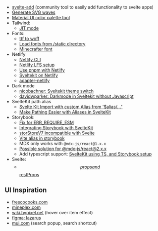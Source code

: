 - [svelte-add](https://www.npmjs.com/package/svelte-add) (community tool to easily add functionality to svelte apps)
- [Generate SVG waves](https://getwaves.io/)
- [Material UI color palette tool](https://material.io/resources/color/)
- Tailwind:
  - [JIT mode](https://v2.tailwindcss.com/docs/just-in-time-mode)
- Fonts:
  - [ttf to woff](https://cloudconvert.com/ttf-to-woff)
  - [Load fonts from /static directory](https://stackoverflow.com/a/70400854/10196606)
  - [Minecrafter font](https://www.dafont.com/de/minecrafter.font)
- Netlify
  - [Netlify CLI](https://docs.netlify.com/cli/get-started/)
  - [Netlify LFS setup](https://docs.netlify.com/large-media/setup/)
  - [Use pnpm with Netlify](https://www.seancdavis.com/posts/use-pnpm-with-netlify/)
  - [Sveltekit on Netlify](https://docs.netlify.com/integrations/frameworks/sveltekit/)
  - [adapter-netlify](https://github.com/sveltejs/kit/tree/master/packages/adapter-netlify)
- Dark mode
  - [nicobachner: Sveltekit theme switch](https://nicobachner.com/sveltekit-theme-switch)
  - [davidwparker: Darkmode in Sveltekit without Javascript](https://www.davidwparker.com/posts/dark-mode-in-sveltekit-with-and-without-javascript)
- SvelteKit path alias
  - [Svelte Kit Import with custom Alias from '$alias/..."](https://www.youtube.com/watch?v=aRCzQSo08XM)
  - [Make Pathing Easier with Aliases in SvelteKit](https://codingcat.dev/post/make-pathing-easier-with-aliases-in-sveltekit)
- Storybook:
  - [Fix for ERR_REQUIRE_ESM](https://github.com/storybookjs/storybook/issues/15675#issuecomment-930143142)
  - [Integrating Storybook with SvelteKit](https://www.youtube.com/watch?v=Kc1ULlfyUcw&t=1191s)
  - [storStoreV7 incompatible with Svelte](https://github.com/storybookjs/storybook/discussions/18216)
  - [Vite alias in storybook](https://github.com/storybookjs/storybook/issues/14952#issuecomment-862043558)
  - MDX only works with `@mdx-js/react@1.x.x`
  - [Possible solution for @mdx-js/react@2.x.x](https://github.com/storybookjs/storybook/issues/17455#issuecomment-1127390304)
  - Add typescript support: [SvelteKit using TS, and Storybook setup](https://www.youtube.com/watch?v=L4F5dSu0FcQ)
- Svelte:
  - [$$props and $$restProps](https://www.youtube.com/watch?v=GbfE-fukL28)

## UI Inspiration

- [frescocooks.com](https://frescocooks.com/)
- [mineplex.com](https://www.mineplex.com/home/)
- [wiki.hypixel.net](https://wiki.hypixel.net/Accessories#All_Accessories) (hover over item effect)
- [figma: lazarus](https://www.figma.com/community/file/1086727075295228603?preview=fullscreen)
- [mui.com](https://mui.com/) (search popup, search shortcut)
